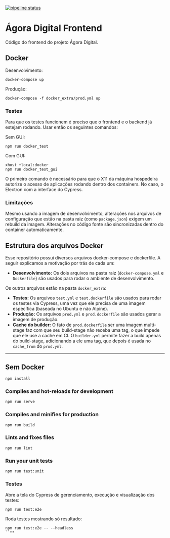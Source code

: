 [![pipeline status](https://gitlab.com/analytics-ufcg/agora-digital-frontend/badges/master/pipeline.svg)](https://gitlab.com/analytics-ufcg/agora-digital-frontend/commits/master)

# Ágora Digital Frontend

Código do frontend do projeto Ágora Digital.

## Docker

Desenvolvimento:
```
docker-compose up
```
Produção:
```
docker-compose -f docker_extra/prod.yml up
```

### Testes

Para que os testes funcionem é preciso que o frontend e o backend já estejam rodando.
Usar então os seguintes comandos:

Sem GUI:
```
npm run docker_test
```
Com GUI:
```
xhost +local:docker
npm run docker_test_gui
```
O primeiro comando é necessário para que o X11 da máquina hospedeira autorize o acesso de aplicações rodando dentro dos containers. No caso, o Electron com a interface do Cypress.

### Limitações

Mesmo usando a imagem de desenvolvimento, alterações nos arquivos de configuração que estão na pasta raiz (como `package.json`) exigem um rebuild da imagem. Alterações no código fonte são sincronizadas dentro do container automaticamente.

## Estrutura dos arquivos Docker

Esse repositório possui diversos arquivos docker-compose e dockerfile.
A seguir explicamos a motivação por trás de cada um:

- **Desenvolvimento:** Os dois arquivos na pasta raiz (`docker-compose.yml` e `Dockerfile`) são usados para rodar o ambiente de desenvolvimento.

Os outros arquivos estão na pasta `docker_extra`:

- **Testes:** Os arquivos `test.yml` e `test.dockerfile` são usados para rodar os testes via Cypress, uma vez que ele precisa de uma imagem específica (baseada no Ubuntu e não Alpine).
- **Produção:** Os arquivos `prod.yml` e `prod.dockerfile` são usados gerar a imagem de produção.
- **Cache do builder:** O fato de `prod.dockerfile` ser uma imagem multi-stage faz com que seu build-stage não receba uma tag, o que impede que ele use a cache em CI. O `builder.yml` permite fazer a build apenas do build-stage, adicionando a ele uma tag, que depois é usada no `cache_from` do `prod.yml`.

---

## Sem Docker
```
npm install
```

### Compiles and hot-reloads for development
```
npm run serve
```

### Compiles and minifies for production
```
npm run build
```

### Lints and fixes files
```
npm run lint
```

### Run your unit tests
```
npm run test:unit
```

### Testes

Abre a tela do Cypress de gerenciamento, execução e visualização dos testes:
```
npm run test:e2e 
```
Roda testes mostrando só resultado:
```
npm run test:e2e -- --headless
``**
